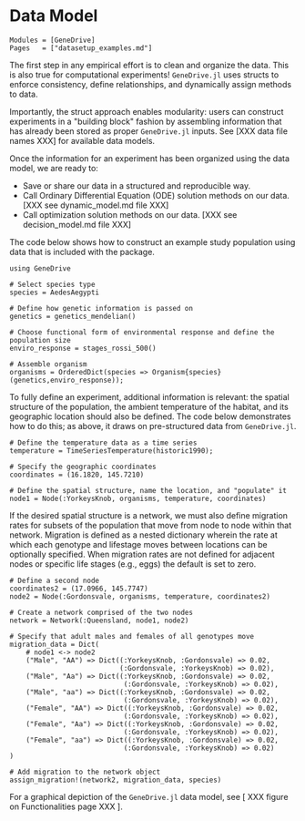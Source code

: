 # Data Model

```@index
Modules = [GeneDrive]
Pages   = ["datasetup_examples.md"]
```

The first step in any empirical effort is to clean and organize the data. This is also true for computational experiments! `GeneDrive.jl` uses structs to enforce consistency, define relationships, and dynamically assign methods to data. 

Importantly, the struct approach enables modularity: users can construct experiments in a "building block" fashion by assembling information that has already been stored as proper `GeneDrive.jl` inputs. See [XXX data file names XXX] for available data models.   

Once the information for an experiment has been organized using the data model, we are ready to:
* Save or share our data in a structured and reproducible way.
* Call Ordinary Differential Equation (ODE) solution methods on our data. [XXX see dynamic_model.md file XXX]
* Call optimization solution methods on our data. [XXX see decision_model.md file XXX]

The code below shows how to construct an example study population using data that is included with the package. 

```@example 
using GeneDrive

# Select species type 
species = AedesAegypti 

# Define how genetic information is passed on 
genetics = genetics_mendelian()

# Choose functional form of environmental response and define the population size 
enviro_response = stages_rossi_500()

# Assemble organism
organisms = OrderedDict(species => Organism{species}(genetics,enviro_response));
```

To fully define an experiment, additional information is relevant: the spatial structure of the population, the ambient temperature of the habitat, and its geographic location should also be defined. The code below demonstrates how to do this; as above, it draws on pre-structured data from `GeneDrive.jl`.

```@example 
# Define the temperature data as a time series 
temperature = TimeSeriesTemperature(historic1990);

# Specify the geographic coordinates 
coordinates = (16.1820, 145.7210)

# Define the spatial structure, name the location, and "populate" it 
node1 = Node(:YorkeysKnob, organisms, temperature, coordinates)
```

If the desired spatial structure is a network, we must also define migration rates for subsets of the population that move from node to node within that network. Migration is defined as a nested dictionary wherein the rate at which each genotype and lifestage moves between locations can be optionally specified. When migration rates are not defined for adjacent nodes or specific life stages (e.g., eggs) the default is set to zero.
```@example 
# Define a second node 
coordinates2 = (17.0966, 145.7747)
node2 = Node(:Gordonsvale, organisms, temperature, coordinates2)

# Create a network comprised of the two nodes 
network = Network(:Queensland, node1, node2)

# Specify that adult males and females of all genotypes move 
migration_data = Dict(
    # node1 <-> node2
    ("Male", "AA") => Dict((:YorkeysKnob, :Gordonsvale) => 0.02,
                           (:Gordonsvale, :YorkeysKnob) => 0.02),
    ("Male", "Aa") => Dict((:YorkeysKnob, :Gordonsvale) => 0.02,
                            (:Gordonsvale, :YorkeysKnob) => 0.02),
    ("Male", "aa") => Dict((:YorkeysKnob, :Gordonsvale) => 0.02,
                            (:Gordonsvale, :YorkeysKnob) => 0.02),
    ("Female", "AA") => Dict((:YorkeysKnob, :Gordonsvale) => 0.02,
                            (:Gordonsvale, :YorkeysKnob) => 0.02),
    ("Female", "Aa") => Dict((:YorkeysKnob, :Gordonsvale) => 0.02,
                            (:Gordonsvale, :YorkeysKnob) => 0.02),
    ("Female", "aa") => Dict((:YorkeysKnob, :Gordonsvale) => 0.02,
                            (:Gordonsvale, :YorkeysKnob) => 0.02)
)

# Add migration to the network object 
assign_migration!(network2, migration_data, species)
```

For a graphical depiction of the `GeneDrive.jl` data model, see [ XXX figure on Functionalities page XXX ]. 